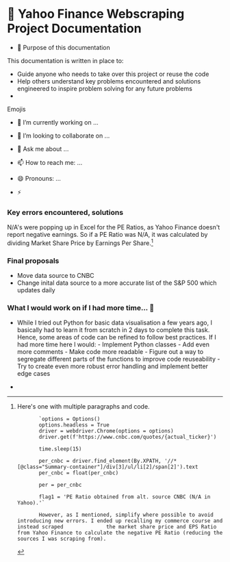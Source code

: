 # 🔭 Yahoo Finance Webscraping Project Documentation

- 🤔 Purpose of this documentation

This documentation is written in place to:

- Guide anyone who needs to take over this project or reuse the code 
- Help others understand key problems encountered and solutions engineered to inspire problem solving for any future problems
- 






Emojis

- 🔭 I’m currently working on ...

- 👯 I’m looking to collaborate on ...

- 💬 Ask me about ...
- 📫 How to reach me: ...
- 😄 Pronouns: ...
- ⚡ 


### Key errors encountered, solutions


N/A's were popping up in Excel for the PE Ratios, as Yahoo Finance doesn't report negative earnings. So if a PE Ratio was N/A, it was calculated by dividing Market Share Price by Earnings Per Share.[^bignote] 



### Final proposals

- Move data source to CNBC 
- Change inital data source to a more accurate list of the S&P 500 which updates daily


### What I would work on if I had more time... 🌱

- While I tried out Python for basic data visualisation a few years ago, I basically had to learn it from scratch in 2 days to complete this task. Hence, some areas of code can be refined to follow best practices. If I had more time here I would:
            - Implement Python classes
            - Add even more comments
            - Make code more readable 
            - Figure out a way to segregate different parts of the functions to improve code reuseability 
            - Try to create even more robust error handling and implement better edge cases 
            
- 


[^bignote]: Here's one with multiple paragraphs and code.

               `options = Options()
               options.headless = True
               driver = webdriver.Chrome(options = options)
               driver.get(f'https://www.cnbc.com/quotes/{actual_ticker}')

               time.sleep(15)

               per_cnbc = driver.find_element(By.XPATH, '//*[@class="Summary-container"]/div[3]/ul/li[2]/span[2]').text
               per_cnbc = float(per_cnbc)

               per = per_cnbc

               flag1 = 'PE Ratio obtained from alt. source CNBC (N/A in Yahoo).'`

               However, as I mentioned, simplify where possible to avoid introducing new errors. I ended up recalling my commerce course and instead scraped              the market share price and EPS Ratio from Yahoo Finance to calculate the negative PE Ratio (reducing the sources I was scraping from). 

